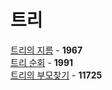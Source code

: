 # 트리
[트리의 지름](https://github.com/wayandway/algorithms-cpp/blob/master/BOJ/Tree/1967.cpp) - **1967** <br>
[트리 순회](https://github.com/wayandway/algorithms-cpp/blob/master/BOJ/Tree/1991.cpp) - **1991** <br>
[트리의 부모찾기](https://github.com/wayandway/algorithms-cpp/blob/master/BOJ/Tree/11725.cpp) - **11725** <br>
